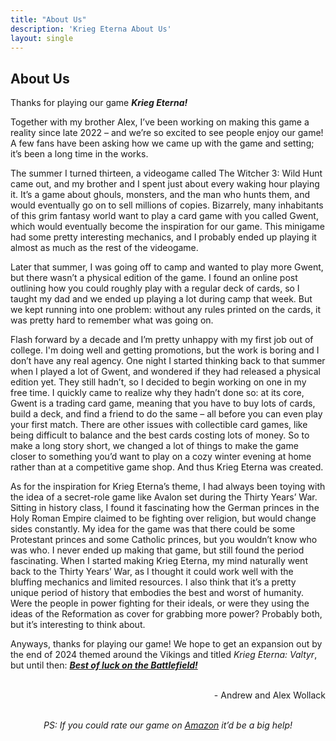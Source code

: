 ```yaml
---
title: "About Us"
description: 'Krieg Eterna About Us'
layout: single
---
```

<section class="gradient even-gradient">
<div class="css-0ErxL css-0vG6H css-kEe4h">
<div class="css-pjOS5 css-P-g66 css-EiWA- css-ysAew">
<div class="title-wrapper">
    <h2>About Us</h2>
</div>
    <p class="rule-paragraph">
        Thanks for playing our game <b><i>Krieg Eterna!</i></b>
    </p>
    <p class="rule-paragraph">
        Together with my brother Alex, I’ve been working on making this game a reality since late 2022 – and we’re so excited to see people enjoy our game! A few fans have been asking how we came up with the game and setting; it’s been a long time in the works. 
    </p>
    <p class="rule-paragraph">
        The summer I turned thirteen, a videogame called The Witcher 3: Wild Hunt came out, and my brother and I spent just about every waking hour playing it. It’s a game about ghouls, monsters, and the man who hunts them, and would eventually go on to sell millions of copies. Bizarrely, many inhabitants of this grim fantasy world want to play a card game with you called Gwent, which would eventually become the inspiration for our game. This minigame had some pretty interesting mechanics, and I probably ended up playing it almost as much as the rest of the videogame.
    </p>
    <p class="rule-paragraph">
        Later that summer, I was going off to camp and wanted to play more Gwent, but there wasn’t a physical edition of the game. I found an online post outlining how you could roughly play with a regular deck of cards, so I taught my dad and we ended up playing a lot during camp that week. But we kept running into one problem: without any rules printed on the cards, it was pretty hard to remember what was going on.
    </p>
    <p class="rule-paragraph">
        Flash forward by a decade and I’m pretty unhappy with my first job out of college. I'm doing well and getting promotions, but the work is boring and I don’t have any real agency. One night I started thinking back to that summer when I played a lot of Gwent, and wondered if they had released a physical edition yet. They still hadn’t, so I decided to begin working on one in my free time. I quickly came to realize why they hadn’t done so: at its core, Gwent is a trading card game, meaning that you have to buy lots of cards, build a deck, and find a friend to do the same – all before you can even play your first match. There are other issues with collectible card games, like being difficult to balance and the best cards costing lots of money. So to make a long story short, we changed a lot of things to make the game closer to something you’d want to play on a cozy winter evening at home rather than at a competitive game shop. And thus Krieg Eterna was created.
    </p>
    <p class="rule-paragraph">
        As for the inspiration for Krieg Eterna’s theme, I had always been toying with the idea of a secret-role game like Avalon set during the Thirty Years’ War. Sitting in history class, I found it fascinating how the German princes in the Holy Roman Empire claimed to be fighting over religion, but would change sides constantly. My idea for the game was that there could be some Protestant princes and some Catholic princes, but you wouldn’t know who was who. I never ended up making that game, but still found the period fascinating. When I started making Krieg Eterna, my mind naturally went back to the Thirty Years’ War, as I thought it could work well with the bluffing mechanics and limited resources. I also think that it’s a pretty unique period of history that embodies the best and worst of humanity. Were the people in power fighting for their ideals, or were they using the ideas of the Reformation as cover for grabbing more power? Probably both, but it’s interesting to think about.
    </p>
    <p class="rule-paragraph">
        Anyways, thanks for playing our game! We hope to get an expansion out by the end of 2024 themed around the Vikings and titled <i>Krieg Eterna: Valtyr</i>, but until then: <b><i><u>Best of luck on the Battlefield!</b></i></u>
    </p>
    <p class="rule-paragraph" style="text-align:right">
        <br>
        - Andrew and Alex Wollack
    </p>
    <p class="rule-paragraph" style="text-align:center">
        <br>
        <i>PS: If you could rate our game on <a
								href="https://www.amazon.com/dp/B0CJHWGZYF?maas=maas_adg_3D8873ABA7D50C8B8D9E95ECC82A19D9_afap_abs&ref_=aa_maas&tag=maas"
								class="nav-link" target="_blank">
								Amazon</a> it’d be a big help!</i>
    </p>
</div>
</div>
</section>